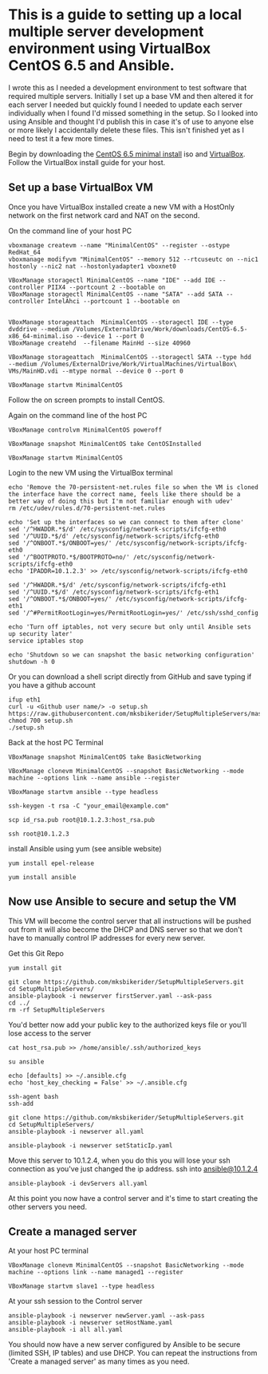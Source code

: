 # This is a guide to setting up a local multiple server development environment using VirtualBox CentOS 6.5 and Ansible.

I wrote this as I needed a development environment to test software that required multiple servers.
Initially I set up a base VM and then altered it for each server I needed but quickly found I needed to update each server individually 
when I found I'd missed something in the setup. So I looked into using Ansible and thought I'd publish this in case it's of use to anyone 
else or more likely I accidentally delete these files. This isn't finished yet as I need to test it a few more times.

Begin by downloading the [CentOS 6.5 minimal install](http://isoredirect.centos.org/centos/6.5/isos/x86_64/) iso and [VirtualBox](https://www.virtualbox.org/wiki/Downloads). Follow the VirtualBox install guide for your host.

## Set up a base VirtualBox VM

Once you have VirtualBox installed create a new VM with a HostOnly network on the first network card and NAT on the second.

On the command line of your host PC

    vboxmanage createvm --name "MinimalCentOS" --register --ostype RedHat_64
    vboxmanage modifyvm "MinimalCentOS" --memory 512 --rtcuseutc on --nic1 hostonly --nic2 nat --hostonlyadapter1 vboxnet0

    VBoxManage storagectl MinimalCentOS --name "IDE" --add IDE --controller PIIX4 --portcount 2 --bootable on
    VBoxManage storagectl MinimalCentOS --name "SATA" --add SATA --controller IntelAhci --portcount 1 --bootable on


    VBoxManage storageattach  MinimalCentOS --storagectl IDE --type dvddrive --medium /Volumes/ExternalDrive/Work/downloads/CentOS-6.5-x86_64-minimal.iso --device 1 --port 0
    VBoxManage createhd  --filename MainHd --size 40960

    VBoxManage storageattach  MinimalCentOS --storagectl SATA --type hdd  --medium /Volumes/ExternalDrive/Work/VirtualMachines/VirtualBox\ VMs/MainHD.vdi --mtype normal --device 0 --port 0

    VBoxManage startvm MinimalCentOS

Follow the on screen prompts to install CentOS. 

Again on the command line of the host PC

    VBoxManage controlvm MinimalCentOS poweroff

    VBoxManage snapshot MinimalCentOS take CentOSInstalled

    VBoxManage startvm MinimalCentOS

Login to the new VM using the VirtualBox terminal



    echo 'Remove the 70-persistent-net.rules file so when the VM is cloned the interface have the correct name, feels like there should be a better way of doing this but I'm not familiar enough with udev'
    rm /etc/udev/rules.d/70-persistent-net.rules

    echo 'Set up the interfaces so we can connect to them after clone'
    sed '/^HWADDR.*$/d' /etc/sysconfig/network-scripts/ifcfg-eth0
    sed '/^UUID.*$/d' /etc/sysconfig/network-scripts/ifcfg-eth0
    sed '/^ONBOOT.*$/ONBOOT=yes/' /etc/sysconfig/network-scripts/ifcfg-eth0
    sed '/^BOOTPROTO.*$/BOOTPROTO=no/' /etc/sysconfig/network-scripts/ifcfg-eth0
    echo 'IPADDR=10.1.2.3' >> /etc/sysconfig/network-scripts/ifcfg-eth0

    sed '/^HWADDR.*$/d' /etc/sysconfig/network-scripts/ifcfg-eth1
    sed '/^UUID.*$/d' /etc/sysconfig/network-scripts/ifcfg-eth1
    sed '/^ONBOOT.*$/ONBOOT=yes/' /etc/sysconfig/network-scripts/ifcfg-eth1
    sed '/^#PermitRootLogin=yes/PermitRootLogin=yes/' /etc/ssh/sshd_config

    echo 'Turn off iptables, not very secure but only until Ansible sets up security later'
    service iptables stop

    echo 'Shutdown so we can snapshot the basic networking configuration'
    shutdown -h 0

Or you can download a shell script directly from GitHub and save typing if you have a github account

    ifup eth1
    curl -u <Github user name/> -o setup.sh https://raw.githubusercontent.com/mksbikerider/SetupMultipleServers/master/setupBaseVM/setup.sh
    chmod 700 setup.sh
    ./setup.sh

Back at the host PC Terminal

    VBoxManage snapshot MinimalCentOS take BasicNetworking

    VBoxManage clonevm MinimalCentOS --snapshot BasicNetworking --mode machine --options link --name ansible --register

    VBoxManage startvm ansible --type headless
    
    ssh-keygen -t rsa -C "your_email@example.com"

    scp id_rsa.pub root@10.1.2.3:host_rsa.pub

    ssh root@10.1.2.3

install Ansible using yum (see ansible website)

    yum install epel-release

    yum install ansible

## Now use Ansible to secure and setup the VM
This VM will become the control server that all instructions will be pushed out from it will also become the DHCP 
and DNS server so that we don't have to manually control IP addresses for every new server.

Get this Git Repo

    yum install git

    git clone https://github.com/mksbikerider/SetupMultipleServers.git
    cd SetupMultipleServers/
    ansible-playbook -i newserver firstServer.yaml --ask-pass
    cd ../
    rm -rf SetupMultipleServers

You'd better now add your public key to the authorized keys file or you'll lose access to the server

    cat host_rsa.pub >> /home/ansible/.ssh/authorized_keys

    su ansible

    echo [defaults] >> ~/.ansible.cfg
    echo 'host_key_checking = False' >> ~/.ansible.cfg

    ssh-agent bash
    ssh-add

    git clone https://github.com/mksbikerider/SetupMultipleServers.git
    cd SetupMultipleServers/
    ansible-playbook -i newserver all.yaml

    ansible-playbook -i newserver setStaticIp.yaml

Move this server to 10.1.2.4, when you do this you will lose your ssh connection as you've just changed the ip address.
ssh into ansible@10.1.2.4

    ansible-playbook -i devServers all.yaml


At this point you now have a control server and it's time to start creating the other servers you need.

## Create a managed server

At your host PC terminal 

    VBoxManage clonevm MinimalCentOS --snapshot BasicNetworking --mode machine --options link --name managed1 --register

    VBoxManage startvm slave1 --type headless
    
At your ssh session to the Control server

    ansible-playbook -i newserver newServer.yaml --ask-pass
    ansible-playbook -i newserver setHostName.yaml
    ansible-playbook -i all all.yaml

You should now have a new server configured by Ansible to be secure (limited SSH, IP tables) and use DHCP. You can repeat
the instructions from 'Create a managed server' as many times as you need.